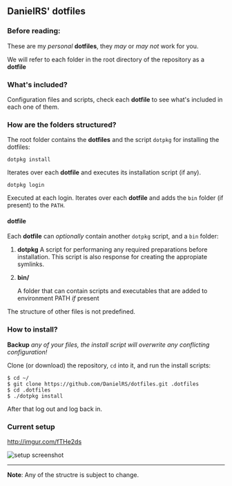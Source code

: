 ## DanielRS' dotfiles

### Before reading:

These are my *personal* **dotfiles**, they *may* or *may not* work for you.

We will refer to each folder in the root directory of the repository as a **dotfile**

### What's included?

Configuration files and scripts, check each **dotfile** to see what's included in each one of them.

### How are the folders structured?

The root folder contains the **dotfiles** and the script `dotpkg` for installing the dotfiles:

`dotpkg install`

Iterates over each **dotfile** and executes its installation script (if any).

`dotpkg login`

Executed at each login. Iterates over each **dotfile** and adds the  `bin` folder (if present) to the `PATH`.

#### dotfile

Each **dotfile** can *optionally* contain another `dotpkg` script, and a `bin` folder:

1. **dotpkg**
	A script for performaning any required preparations before installation. This script is also response for creating the appropiate symlinks.

2. **bin/**

	A folder that can contain scripts and executables that are added to environment PATH *if* present

The structure of other files is not predefined.

### How to install?

**Backup** *any of your files, the install script will overwrite any conflicting configuration!*

Clone (or download) the repository, `cd` into it, and run the install scripts:

```
$ cd ~/
$ git clone https://github.com/DanielRS/dotfiles.git .dotfiles
$ cd .dotfiles
$ ./dotpkg install
```

After that log out and log back in.

### Current setup
http://imgur.com/fTHe2ds

![setup screenshot][screenshot]

---

**Note**: Any of the structre is subject to change.

[screenshot]: http://imgur.com/fTHe2ds.png
